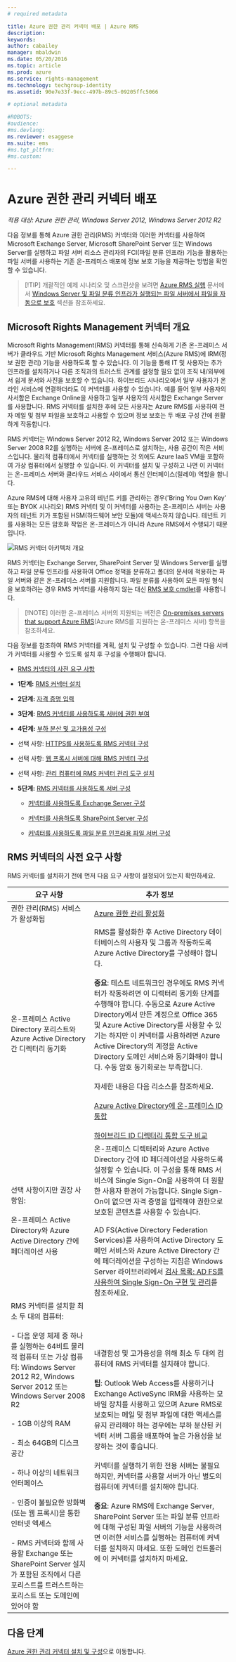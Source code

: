 ```yaml
---
# required metadata

title: Azure 권한 관리 커넥터 배포 | Azure RMS
description:
keywords:
author: cabailey
manager: mbaldwin
ms.date: 05/20/2016
ms.topic: article
ms.prod: azure
ms.service: rights-management
ms.technology: techgroup-identity
ms.assetid: 90e7e33f-9ecc-497b-89c5-09205ffc5066

# optional metadata

#ROBOTS:
#audience:
#ms.devlang:
ms.reviewer: esaggese
ms.suite: ems
#ms.tgt_pltfrm:
#ms.custom:

---
```


# Azure 권한 관리 커넥터 배포

*적용 대상: Azure 권한 관리, Windows Server 2012, Windows Server 2012 R2*

다음 정보를 통해 Azure 권한 관리(RMS) 커넥터와 이러한 커넥터를 사용하여 Microsoft Exchange Server, Microsoft SharePoint Server 또는 Windows Server를 실행하고 파일 서버 리소스 관리자의 FCI(파일 분류 인프라) 기능을 활용하는 파일 서버를 사용하는 기존 온-프레미스 배포에 정보 보호 기능을 제공하는 방법을 확인할 수 있습니다.

> [!TIP] 개괄적인 예제 시나리오 및 스크린샷을 보려면 [Azure RMS 실행](../understand-explore/what-admins-users-see.md) 문서에서 [Windows Server 및 파일 분류 인프라가 실행되는 파일 서버에서 파일을 자동으로 보호](../understand-explore/what-admins-users-see.md#automatically-protecting-files-on-file-servers-running-windows-server-and-file-classification-infrastructure) 섹션을 참조하세요.

## Microsoft Rights Management 커넥터 개요
Microsoft Rights Management(RMS) 커넥터를 통해 신속하게 기존 온-프레미스 서버가 클라우드 기반 Microsoft Rights Management 서비스(Azure RMS)에 IRM(정보 권한 관리) 기능을 사용하도록 할 수 있습니다. 이 기능을 통해 IT 및 사용자는 추가 인프라를 설치하거나 다른 조직과의 트러스트 관계를 설정할 필요 없이 조직 내/외부에서 쉽게 문서와 사진을 보호할 수 있습니다. 하이브리드 시나리오에서 일부 사용자가 온라인 서비스에 연결하더라도 이 커넥터를 사용할 수 있습니다. 예를 들어 일부 사용자의 사서함은 Exchange Online을 사용하고 일부 사용자의 사서함은 Exchange Server를 사용합니다. RMS 커넥터를 설치한 후에 모든 사용자는 Azure RMS를 사용하여 전자 메일 및 첨부 파일을 보호하고 사용할 수 있으며 정보 보호는 두 배포 구성 간에 원활하게 작동합니다.

RMS 커넥터는 Windows Server 2012 R2, Windows Server 2012 또는 Windows Server 2008 R2를 실행하는 서버에 온-프레미스로 설치하는, 사용 공간이 작은 서비스입니다. 물리적 컴퓨터에서 커넥터를 실행하는 것 외에도 Azure IaaS VM을 포함하여 가상 컴퓨터에서 실행할 수 있습니다. 이 커넥터를 설치 및 구성하고 나면 이 커넥터는 온-프레미스 서버와 클라우드 서비스 사이에서 통신 인터페이스(릴레이) 역할을 합니다.

Azure RMS에 대해 사용자 고유의 테넌트 키를 관리하는 경우('Bring You Own Key' 또는 BYOK 시나리오) RMS 커넥터 및 이 커넥터를 사용하는 온-프레미스 서버는 사용자의 테넌트 키가 포함된 HSM(하드웨어 보안 모듈)에 액세스하지 않습니다. 테넌트 키를 사용하는 모든 암호화 작업은 온-프레미스가 아니라 Azure RMS에서 수행되기 때문입니다.

![RMS 커넥터 아키텍처 개요](../media/RMS_connector.png)

RMS 커넥터는 Exchange Server, SharePoint Server 및 Windows Server를 실행하고 파일 분류 인프라를 사용하여 Office 정책을 분류하고 폴더의 문서에 적용하는 파일 서버와 같은 온-프레미스 서버를 지원합니다. 파일 분류를 사용하여 모든 파일 형식을 보호하려는 경우 RMS 커넥터를 사용하지 않는 대신 [RMS 보호 cmdlet](https://msdn.microsoft.com/library/azure/mt433195.aspx)를 사용합니다.

> [!NOTE] 이러한 온-프레미스 서버의 지원되는 버전은 [On-premises servers that support Azure RMS](..\get-started\requirements-servers.md)(Azure RMS를 지원하는 온-프레미스 서버) 항목을 참조하세요.

다음 정보를 참조하여 RMS 커넥터를 계획, 설치 및 구성할 수 있습니다. 그런 다음 서버가 커넥터를 사용할 수 있도록 설치 후 구성을 수행해야 합니다.

-   [RMS 커넥터의 사전 요구 사항](deploy-rms-connector.md#prerequisites-for-the-rms-connector)

-   **1단계:** [RMS 커넥터 설치](install-configure-rms-connector.md#installing-the-rms-connector)

-   **2단계:** [자격 증명 입력](install-configure-rms-connector.md#entering-credentials)

-   **3단계:** [RMS 커넥터를 사용하도록 서버에 권한 부여](install-configure-rms-connector.md#authorizing-servers-to-use-the-rms-connector)

-   **4단계:** [부하 분산 및 고가용성 구성](install-configure-rms-connector.md#configuring-load-balancing-and-high-availability)

-   선택 사항: [HTTPS를 사용하도록 RMS 커넥터 구성](install-configure-rms-connector.md#configuring-the-rms-connector-to-use-https)

-   선택 사항: [웹 프록시 서버에 대해 RMS 커넥터 구성](install-configure-rms-connector.md#configuring-the-rms-connector-for-a-web-proxy-server)

-   선택 사항: [관리 컴퓨터에 RMS 커넥터 관리 도구 설치](install-configure-rms-connector.md#installing-the-rms-connector-administration-tool-on-administrative-computers)

-   **5단계:** [RMS 커넥터를 사용하도록 서버 구성](configure-servers-rms-connector.md)

    -   [커넥터를 사용하도록 Exchange Server 구성](configure-servers-rms-connector.md#configuring-an-exchange-server-to-use-the-connector)

    -   [커넥터를 사용하도록 SharePoint Server 구성](configure-servers-rms-connector.md#configuring-a-sharepoint-server-to-use-the-connector)

    -   [커넥터를 사용하도록 파일 분류 인프라용 파일 서버 구성](configure-servers-rms-connector.md#configuring-a-file-server-for-file-classification-infrastructure-to-use-the-connector)


## RMS 커넥터의 사전 요구 사항
RMS 커넥터를 설치하기 전에 먼저 다음 요구 사항이 설정되어 있는지 확인하세요.

|요구 사항|추가 정보|
|---------------|--------------------|
|권한 관리(RMS) 서비스가 활성화됨|[Azure 권한 관리 활성화](activate-service.md)|
|온-프레미스 Active Directory 포리스트와 Azure Active Directory 간 디렉터리 동기화|RMS를 활성화한 후 Active Directory 데이터베이스의 사용자 및 그룹과 작동하도록 Azure Active Directory를 구성해야 합니다.<br /><br />**중요**: 테스트 네트워크인 경우에도 RMS 커넥터가 작동하려면 이 디렉터리 동기화 단계를 수행해야 합니다. 수동으로 Azure Active Directory에서 만든 계정으로 Office 365 및 Azure Active Directory를 사용할 수 있기는 하지만 이 커넥터를 사용하려면 Azure Active Directory의 계정을 Active Directory 도메인 서비스와 동기화해야 합니다. 수동 암호 동기화로는 부족합니다.<br /><br />자세한 내용은 다음 리소스를 참조하세요.<br /><br />[Azure Active Directory에 온-프레미스 ID 통합](/active-directory/active-directory-aadconnect)<br /><br />[하이브리드 ID 디렉터리 통합 도구 비교](/active-directory/active-directory-hybrid-identity-design-considerations-tools-comparison)|
|선택 사항이지만 권장 사항임:<br /><br />온-프레미스 Active Directory와 Azure Active Directory 간에 페더레이션 사용|온-프레미스 디렉터리와 Azure Active Directory 간에 ID 페더레이션을 사용하도록 설정할 수 있습니다. 이 구성을 통해 RMS 서비스에 Single Sign-On을 사용하여 더 원활한 사용자 환경이 가능합니다. Single Sign-On이 없으면 자격 증명을 입력해야 권한으로 보호된 콘텐츠를 사용할 수 있습니다.<br /><br />AD FS(Active Directory Federation Services)를 사용하여 Active Directory 도메인 서비스와 Azure Active Directory 간에 페더레이션을 구성하는 지침은 Windows Server 라이브러리에서 [검사 목록: AD FS를 사용하여 Single Sign-On 구현 및 관리](http://technet.microsoft.com/library/jj205462.aspx)를 참조하세요.|
|RMS 커넥터를 설치할 최소 두 대의 컴퓨터:<br /><br />- 다음 운영 체제 중 하나를 실행하는 64비트 물리적 컴퓨터 또는 가상 컴퓨터: Windows Server 2012 R2, Windows Server 2012 또는 Windows Server 2008 R2<br /><br />- 1GB 이상의 RAM<br /><br />- 최소 64GB의 디스크 공간<br /><br />- 하나 이상의 네트워크 인터페이스<br /><br />- 인증이 불필요한 방화벽(또는 웹 프록시)을 통한 인터넷 액세스<br /><br />- RMS 커넥터와 함께 사용할 Exchange 또는 SharePoint Server 설치가 포함된 조직에서 다른 포리스트를 트러스트하는 포리스트 또는 도메인에 있어야 함|내결함성 및 고가용성을 위해 최소 두 대의 컴퓨터에 RMS 커넥터를 설치해야 합니다.<br /><br />**팁**: Outlook Web Access를 사용하거나 Exchange ActiveSync IRM을 사용하는 모바일 장치를 사용하고 있으며 Azure RMS로 보호되는 메일 및 첨부 파일에 대한 액세스를 유지 관리해야 하는 경우에는 부하 분산된 커넥터 서버 그룹을 배포하여 높은 가용성을 보장하는 것이 좋습니다.<br /><br />커넥터를 실행하기 위한 전용 서버는 불필요하지만, 커넥터를 사용할 서버가 아닌 별도의 컴퓨터에 커넥터를 설치해야 합니다.<br /><br />**중요**: Azure RMS에 Exchange Server, SharePoint Server 또는 파일 분류 인프라에 대해 구성된 파일 서버의 기능을 사용하려면 이러한 서비스를 실행하는 컴퓨터에 커넥터를 설치하지 마세요. 또한 도메인 컨트롤러에 이 커넥터를 설치하지 마세요.|

## 다음 단계

[Azure 권한 관리 커넥터 설치 및 구성](install-configure-rms-connector.md)으로 이동합니다.

<!--HONumber=May16_HO3-->


